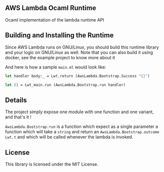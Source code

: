 ## AWS Lambda Ocaml Runtime

Ocaml implementation of the lambda runtime API

## Building and Installing the Runtime

Since AWS Lambda runs on GNU/Linux, you should build this runtime library and your logic on GNU/Linux as well.
Note that you can also build it using docker, see the example project to know more about it

And here is how a sample `main.ml` would look like:

```ocaml
let handler body:_ = Lwt.return (AwsLambda.Bootstrap.Success "{}")

let () = Lwt_main.run (AwsLambda.Bootstrap.run handler)
```

## Details

The project simply expose one module with one function and one variant, and that's it !

`AwsLambda.Bootstrap.run` is a function which expect as a single parameter a function which will take a `string` and return an `AwsLambda.Bootstrap.outcome Lwt.t` and which will be called whenever the lambda is invoked.

## License

This library is licensed under the MIT License.
